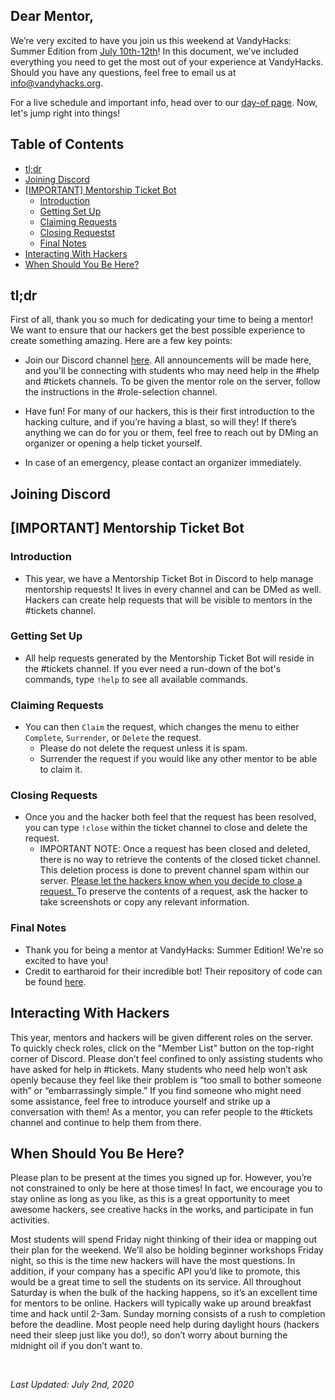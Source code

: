 ## Dear Mentor,

We’re very excited to have you join us this weekend at VandyHacks: Summer Edition from [July 10th-12th](https://calendar.vandyhacks.org)! In this document, we’ve included everything you need to get the most out of your experience at VandyHacks. Should you have any questions, feel free to email us at [info@vandyhacks.org](mailto:info@vandyhacks.org).

For a live schedule and important info, head over to our [day-of page](https://summer.vandyhacks.org). Now, let's jump right into things!

## Table of Contents

-   [tl;dr](#tldr)
-   [Joining Discord](#discord)
-   [[IMPORTANT] Mentorship Ticket Bot](#important-mentorship-bot)
    -   [Introduction](#introduction)
    -   [Getting Set Up](#getting-set-up)
    -   [Claiming Requests](#claiming-requests)
    -   [Closing Requestst](#closing-requests)
    -   [Final Notes](#final-notes)
-   [Interacting With Hackers](#interacting-with-hackers)
-   [When Should You Be Here?](#when-should-you-be-here)

## <a name="tldr"></a>tl;dr

First of all, thank you so much for dedicating your time to being a mentor! We want to ensure that our hackers get the best possible experience to create something amazing. Here are a few key points:

-   Join our Discord channel [here](https://discord.gg/zQk6v3t). All announcements will be made here, and you'll be connecting with students who may need help in the #help and #tickets channels. To be given the mentor role on the server, follow the instructions in the #role-selection channel.

-   Have fun! For many of our hackers, this is their first introduction to the hacking culture, and if you’re having a blast, so will they! If there’s anything we can do for you or them, feel free to reach out by DMing an organizer or opening a help ticket yourself.

-   In case of an emergency, please contact an organizer immediately.

## <a name="discord"></a>Joining Discord

## <a name="important-mentorship-bot"></a>[IMPORTANT] Mentorship Ticket Bot

### <a name="introduction"></a>Introduction

-   This year, we have a Mentorship Ticket Bot in Discord to help manage mentorship requests! It lives in every channel and can be DMed as well. Hackers can create help requests that will be visible to mentors in the #tickets channel.

### <a name="getting-set-up"></a>Getting Set Up

-   All help requests generated by the Mentorship Ticket Bot will reside in the #tickets channel. If you ever need a run-down of the bot's commands, type `!help` to see all available commands.

### <a name="claiming-requests"></a>Claiming Requests

-   You can then `Claim` the request, which changes the menu to either `Complete`, `Surrender`, or `Delete` the request.
    -   Please do not delete the request unless it is spam.
    -   Surrender the request if you would like any other mentor to be able to claim it.

### <a name="closing-requests"></a>Closing Requests

-   Once you and the hacker both feel that the request has been resolved, you can type `!close` within the ticket channel to close and delete the request.
    -   IMPORTANT NOTE: Once a request has been closed and deleted, there is no way to retrieve the contents of the closed ticket channel. This deletion process is done to prevent channel spam within our server. <ins>Please let the hackers know when you decide to close a request. </ins> To preserve the contents of a request, ask the hacker to take screenshots or copy any relevant information. 

### <a name="final-notes"></a>Final Notes

-   Thank you for being a mentor at VandyHacks: Summer Edition! We're so excited to have you!
-   Credit to eartharoid for their incredible bot! Their repository of code can be found [here](https://github.com/eartharoid/DiscordTickets).

## <a name="interacting-with-hackers"></a>Interacting With Hackers

This year, mentors and hackers will be given different roles on the server. To quickly check roles, click on the "Member List" button on the top-right corner of Discord. Please don’t feel confined to only assisting students who have asked for help in #tickets. Many students who need help won’t ask openly because they feel like their problem is “too small to bother someone with” or “embarrassingly simple.” If you find someone who might need some assistance, feel free to introduce yourself and strike up a conversation with them! As a mentor, you can refer people to the #tickets channel and continue to help them from there.

## <a name="when-should-you-be-here"></a>When Should You Be Here?

Please plan to be present at the times you signed up for. However, you’re not constrained to only be here at those times! In fact, we encourage you to stay online as long as you like, as this is a great opportunity to meet awesome hackers, see creative hacks in the works, and participate in fun activities.

Most students will spend Friday night thinking of their idea or mapping out their plan for the weekend. We’ll also be holding beginner workshops Friday night, so this is the time new hackers will have the most questions. In addition, if your company has a specific API you’d like to promote, this would be a great time to sell the students on its service. All throughout Saturday is when the bulk of the hacking happens, so it’s an excellent time for mentors to be online. Hackers will typically wake up around breakfast time and hack until 2-3am. Sunday morning consists of a rush to completion before the deadline. Most people need help during daylight hours (hackers need their sleep just like you do!), so don’t worry about burning the midnight oil if you don’t want to.

<br>

_Last Updated: July 2nd, 2020_

